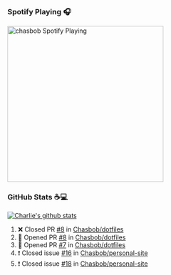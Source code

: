 ### Spotify Playing 🎧

[<img src="https://novatorem.chasbob.vercel.app/api/spotify" alt="chasbob Spotify Playing" width="350" />](https://open.spotify.com/user/charlie2026)

### GitHub Stats :coffee::computer:

[![Charlie's github stats](https://github-readme-stats-six-tau.vercel.app/api?username=chasbob)](https://github.com/anuraghazra/github-readme-stats)

<!--START_SECTION:activity-->
1. ❌ Closed PR [#8](https://github.com/Chasbob/dotfiles/pull/8) in [Chasbob/dotfiles](https://github.com/Chasbob/dotfiles)
2. 💪 Opened PR [#8](https://github.com/Chasbob/dotfiles/pull/8) in [Chasbob/dotfiles](https://github.com/Chasbob/dotfiles)
3. 💪 Opened PR [#7](https://github.com/Chasbob/dotfiles/pull/7) in [Chasbob/dotfiles](https://github.com/Chasbob/dotfiles)
4. ❗️ Closed issue [#16](https://github.com/Chasbob/personal-site/issues/16) in [Chasbob/personal-site](https://github.com/Chasbob/personal-site)
5. ❗️ Closed issue [#18](https://github.com/Chasbob/personal-site/issues/18) in [Chasbob/personal-site](https://github.com/Chasbob/personal-site)
<!--END_SECTION:activity-->

